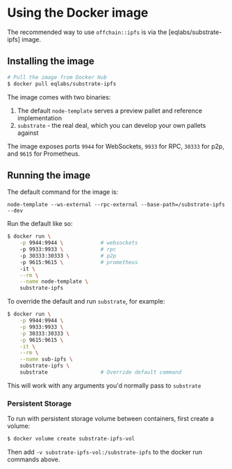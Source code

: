 # Using the Docker image

The recommended way to use `offchain::ipfs` is via the [eqlabs/substrate-ipfs] image.

## Installing the image

```bash
# Pull the image from Docker Hub
$ docker pull eqlabs/substrate-ipfs
```

The image comes with two binaries:

1. The default `node-template` serves a preview pallet and reference implementation
2. `substrate` - the real deal, which you can develop your own pallets against

The image exposes ports `9944` for WebSockets, `9933` for RPC, `30333` for p2p, and `9615` for
Prometheus.

## Running the image

The default command for the image is:

`node-template --ws-external --rpc-external --base-path=/substrate-ipfs --dev`

Run the default like so:

```bash
$ docker run \
    -p 9944:9944 \            # websockets
    -p 9933:9933 \            # rpc
    -p 30333:30333 \          # p2p
    -p 9615:9615 \            # prometheus
    -it \
    --rm \
    --name node-template \
    substrate-ipfs
```

To override the default and run `substrate`, for example:

```bash
$ docker run \
    -p 9944:9944 \
    -p 9933:9933 \
    -p 30333:30333 \
    -p 9615:9615 \
    -it \
    --rm \
    --name sub-ipfs \
    substrate-ipfs \
    substrate                 # Override default command
```

This will work with any arguments you'd normally pass to `substrate`

### Persistent Storage

To run with persistent storage volume between containers, first create a volume:

```bash
$ docker volume create substrate-ipfs-vol
```

Then add `-v substrate-ipfs-vol:/substrate-ipfs` to the docker run commands above.
